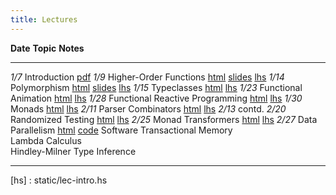 ```yaml
---
title: Lectures
---
```

     
    
**Date**     **Topic**                                          **Notes**
--------     ----------------------------------------------     --------------
   *1/7*     Introduction                                       [pdf][lec1] 
   *1/9*     Higher-Order Functions                             [html][lec2] [slides][lec2s] [lhs][lhs2]
  *1/14*     Polymorphism                                       [html][lec3] [slides][lec3s] [lhs][lhs3]
  *1/15*     Typeclasses                                        [html][lec4] [lhs][lhs4]
  *1/23*     Functional Animation                               [html][lec5] [lhs][lhs5]
  *1/28*     Functional Reactive Programming                    [html][lec6] [lhs][lhs6]
  *1/30*     Monads                                             [html][lec7] [lhs][lhs7]
  *2/11*     Parser Combinators                                 [html][lec9] [lhs][lhs9]
  *2/13*     contd.
  *2/20*     Randomized Testing                                 [html][lec10] [lhs][lhs10]
  *2/25*     Monad Transformers                                 [html][lec11] [lhs][lhs11]
  *2/27*     Data Parallelism                                   [html][lec12] [code][cod12]
             Software Transactional Memory                      
             Lambda Calculus                                    
             Hindley-Milner Type Inference                      
 
----------------------------------------------------------------------------------

[lec1]: static/lec-intro-2x2.pdf
[hs]  : static/lec-intro.hs

[lec2]: lectures/lec-higher-order-1.html
[lhs2]: lectures/lec-higher-order-1.lhs
[lec2s]: slides/lec-higher-order.lhs.slides.html

[lec3]: lectures/lec-higher-order-2.html
[lhs3]: lectures/lec-higher-order-2.lhs
[lec3s]: slides/lec-polymorphism.lhs.slides.html

[lec4]: lectures/lec-typeclasses.html
[lhs4]: lectures/lec-typeclasses.lhs

[lec5]: lectures/lec-animation.html
[lhs5]: lectures/lec-animation.lhs

[lec6]: lectures/lec-reactive.html
[lhs6]: lectures/lec-reactive.lhs

[lec7]: lectures/lec-monads.html
[lhs7]: lectures/lec-monads.lhs

[lec9]: lectures/lec-parsers.html
[lhs9]: lectures/lec-parsers.lhs

[lec10]: lectures/lec-quickcheck.html
[lhs10]: lectures/lec-quickcheck.lhs

[lec11]: lectures/lec-transformers.html
[lhs11]: lectures/lec-transformers.lhs

[lec12]: slides/lec-parallel.markdown.slides.html
[cod12]: https://github.com/simonmar/par-tutorial










